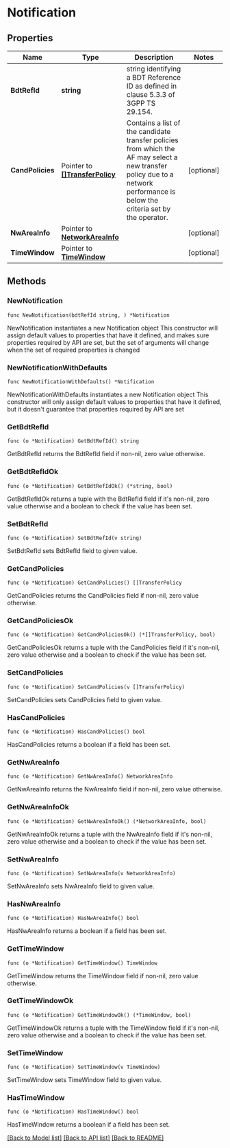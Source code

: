 # Notification

## Properties

Name | Type | Description | Notes
------------ | ------------- | ------------- | -------------
**BdtRefId** | **string** | string identifying a BDT Reference ID as defined in clause 5.3.3 of 3GPP TS 29.154. | 
**CandPolicies** | Pointer to [**[]TransferPolicy**](TransferPolicy.md) | Contains a list of the candidate transfer policies from which the AF may select a new transfer policy due to a network performance is below the criteria set by the operator.  | [optional] 
**NwAreaInfo** | Pointer to [**NetworkAreaInfo**](NetworkAreaInfo.md) |  | [optional] 
**TimeWindow** | Pointer to [**TimeWindow**](TimeWindow.md) |  | [optional] 

## Methods

### NewNotification

`func NewNotification(bdtRefId string, ) *Notification`

NewNotification instantiates a new Notification object
This constructor will assign default values to properties that have it defined,
and makes sure properties required by API are set, but the set of arguments
will change when the set of required properties is changed

### NewNotificationWithDefaults

`func NewNotificationWithDefaults() *Notification`

NewNotificationWithDefaults instantiates a new Notification object
This constructor will only assign default values to properties that have it defined,
but it doesn't guarantee that properties required by API are set

### GetBdtRefId

`func (o *Notification) GetBdtRefId() string`

GetBdtRefId returns the BdtRefId field if non-nil, zero value otherwise.

### GetBdtRefIdOk

`func (o *Notification) GetBdtRefIdOk() (*string, bool)`

GetBdtRefIdOk returns a tuple with the BdtRefId field if it's non-nil, zero value otherwise
and a boolean to check if the value has been set.

### SetBdtRefId

`func (o *Notification) SetBdtRefId(v string)`

SetBdtRefId sets BdtRefId field to given value.


### GetCandPolicies

`func (o *Notification) GetCandPolicies() []TransferPolicy`

GetCandPolicies returns the CandPolicies field if non-nil, zero value otherwise.

### GetCandPoliciesOk

`func (o *Notification) GetCandPoliciesOk() (*[]TransferPolicy, bool)`

GetCandPoliciesOk returns a tuple with the CandPolicies field if it's non-nil, zero value otherwise
and a boolean to check if the value has been set.

### SetCandPolicies

`func (o *Notification) SetCandPolicies(v []TransferPolicy)`

SetCandPolicies sets CandPolicies field to given value.

### HasCandPolicies

`func (o *Notification) HasCandPolicies() bool`

HasCandPolicies returns a boolean if a field has been set.

### GetNwAreaInfo

`func (o *Notification) GetNwAreaInfo() NetworkAreaInfo`

GetNwAreaInfo returns the NwAreaInfo field if non-nil, zero value otherwise.

### GetNwAreaInfoOk

`func (o *Notification) GetNwAreaInfoOk() (*NetworkAreaInfo, bool)`

GetNwAreaInfoOk returns a tuple with the NwAreaInfo field if it's non-nil, zero value otherwise
and a boolean to check if the value has been set.

### SetNwAreaInfo

`func (o *Notification) SetNwAreaInfo(v NetworkAreaInfo)`

SetNwAreaInfo sets NwAreaInfo field to given value.

### HasNwAreaInfo

`func (o *Notification) HasNwAreaInfo() bool`

HasNwAreaInfo returns a boolean if a field has been set.

### GetTimeWindow

`func (o *Notification) GetTimeWindow() TimeWindow`

GetTimeWindow returns the TimeWindow field if non-nil, zero value otherwise.

### GetTimeWindowOk

`func (o *Notification) GetTimeWindowOk() (*TimeWindow, bool)`

GetTimeWindowOk returns a tuple with the TimeWindow field if it's non-nil, zero value otherwise
and a boolean to check if the value has been set.

### SetTimeWindow

`func (o *Notification) SetTimeWindow(v TimeWindow)`

SetTimeWindow sets TimeWindow field to given value.

### HasTimeWindow

`func (o *Notification) HasTimeWindow() bool`

HasTimeWindow returns a boolean if a field has been set.


[[Back to Model list]](../README.md#documentation-for-models) [[Back to API list]](../README.md#documentation-for-api-endpoints) [[Back to README]](../README.md)


